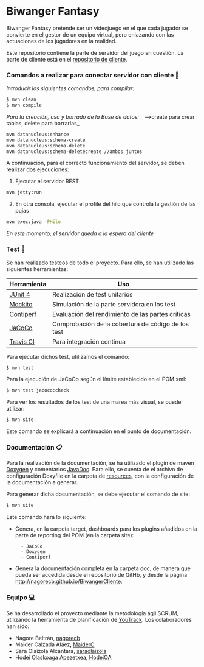 # Biwanger Fantasy

Biwanger Fantasy pretende ser un videojuego en el que cada jugador se convierte en el gestor de un equipo virtual, pero enlazando con las actuaciones de los jugadores en la realidad.

Este repositorio contiene la parte de servidor del juego en cuestión. La parte de cliente está en el [repositorio de cliente](https://github.com/nagorecb/BiwangerCliente).

### Comandos a realizar para conectar servidor con cliente 🚀

_Introducir los siguientes comandos, para compilar_:
```sh
$ mvn clean
$ mvn compile
```

_Para la creación, uso y borrado de la Base de datos:_
_ -->create para crear tablas, delete para borrarlas_
```sh
mvn datanucleus:enhance
mvn datanucleus:schema-create             
mvn datanucleus:schema-delete
mvn datanucleus:schema-deletecreate //ambos juntos       
```

A continuación, para el correcto funcionamiento del servidor, se deben realizar dos ejecuciones:
1. Ejecutar el servidor REST 
```sh
mvn jetty:run
```
2. En otra consola, ejecutar el profile del hilo que controla la gestión de las pujas
```sh
mvn exec:java -PHilo
```
_En este momento, el servidor queda a la espera del cliente_

 ### Test 🔎

Se han realizado testeos de todo el proyecto. Para ello, se han utilizado las siguientes herramientas:

| Herramienta | Uso |
| --- | --- |
| [JUnit 4](https://junit.org/junit4/) | Realización de test unitarios |
| [Mockito](https://site.mockito.org/) | Simulación de la parte servidora en los test |
| [Contiperf](https://mvnrepository.com/artifact/org.databene/contiperf) | Evaluación del rendimiento de las partes críticas |
| [JaCoCo](https://www.eclemma.org/jacoco/) |Comprobación de la cobertura de código de los test |
| [Travis CI](https://travis-ci.org/) |Para integración continua |


Para ejecutar dichos test, utilizamos el comando:
```sh
$ mvn test
```
Para la ejecución de JaCoCo según el límite establecido en el POM.xml:
```sh
$ mvn test jacoco:check
```
Para ver los resultados de los test de una marea más visual, se puede utilizar:
```sh
$ mvn site
```
Este comando se explicará a continuación en el punto de documentación.

### Documentación 📋

Para la realización de la documentación, se ha utilizado el plugin de maven [Doxygen](http://doxygen.nl/) y comentarios [JavaDoc](https://docs.oracle.com/javase/8/docs/technotes/tools/windows/javadoc.html). Para ello, se cuenta de el archivo de configuración Doxyfile en la carpeta de [resources](https://github.com/nagorecb/BiwangerServidor/tree/master/src/main/resources), con la configuración de la documentación a generar.

Para generar dicha documentación, se debe ejecutar el comando de site:
```sh
$ mvn site
```
Este comando hará lo siguiente:
* Genera, en la carpeta target, dashboards para los plugins añadidos en la parte de reporting del POM (en la carpeta site): 

        - JaCoCo
        - Doxygen
        - Contiperf

* Genera la documentación completa en la carpeta doc, de manera que pueda ser accedida desde el repositorio de GitHb, y desde la página http://nagorecb.github.io/BiwangerCliente.

### Equipo 💻

Se ha desarrollado el proyecto mediante la metodología ágil SCRUM, utilizando la herramienta de planificación de [YouTrack](https://www.jetbrains.com/youtrack/promo/?gclid=CjwKCAiA3abwBRBqEiwAKwICAx-iax3CyO-rPM1nMA33Wd8NCXAqCKvi4mXVZ0AnIu7QBkPE68GhqxoCLIkQAvD_BwE). Los colaboradores han sido:

* Nagore Beltrán, [nagorecb](https://github.com/nagorecb)
* Maider Calzada Aláez, [MaiderC](https://github.com/MaiderC)
* Sara Olaizola Alcántara, [saraolaizola](https://github.com/saraolaizola)
* Hodei Olaskoaga Apezetxea, [HodeiOA](https://github.com/HodeiOA)


